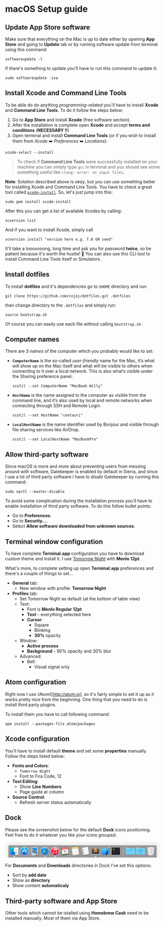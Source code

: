 # macOS Setup guide

## Update **App Store** software

Make sure that everything on the Mac is up to date either by opening **App Store** and going to **Update** tab or by running software update from terminal using this command:
```
softwareupdate -l
```

If there's something to update you'll have to run this command to update it:
```
sudo softwareupdate -iva
```

## Install Xcode and Command Line Tools

To be able do do anything _programming-related_ you'll have to install **Xcode** and **Command Line Tools**. To do it follow the steps below:

1. Go to **App Store** and install **Xcode** (free software section).
2. After the installation is complete open **Xcode** and accept **terms and conditions** (**NECESSARY :bangbang:**)
3. Open terminal and install **Command Line Tools** (or if you wish to install them from _Xcode_ :arrow_right: _Preferences_ :arrow_right: _Locations_):
```
xcode-select --install
```

> To check if **Command Line Tools** were successfully installed on your machine you can simply type `gcc` in terminal and you should see some something useful like `clang: error: no input files`.

**Note**:
Solution described above is _okay_, but you can use something better for installing Xcode and Command Line Tools.
You have to check a great tool called [`xcode-install`](https://github.com/neonichu/xcode-install). So, let's just jump into this:
```
sudo gem install xcode-install
```
After this you can get a list of available Xcodes by calling:
```
xcversion list
```
And if you want to install Xcode, simply call
```
xcversion install "version here e.g. 7.0 GM seed"
```
It'll take a looooooong, long time and ask you for password **twice**, so be patient because it's worth the hustle! 🔫
You can also use this CLI tool to install Command Line Tools itself or Simulators.

## Install dotfiles

To install **dotfiles** and it's dependencies go to `$HOME` directory and run:
```
git clone https://github.com/cojoj/dotfiles.git .dotfiles
```

than change directory to the `.dotfiles` and simply run:
```
source bootstrap.sh
```

Of course you can easily use each file without calling `bootstrap.sh`.

## Computer names

There are 3 _names_ of the computer which you probably would like to set:

+ **`ComputerName`** is the so-called _user-friendly_ name for the Mac, it’s what will show up on the Mac itself and what will be visible to others when connecting to it over a local network. This is also what’s visible under the Sharing preference panel.
    ```
    scutil --set ComputerName "MacBook Willy"
    ```

+ **`HostName`** is the name assigned to the computer as visible from the command line, and it’s also used by local and remote networks when connecting through SSH and Remote Login.
    ```
    scutil --set HostName "centauri"
    ```

+ **`LocalHostName`** is the name identifier used by Bonjour and visible through file sharing services like AirDrop.
    ```
    scutil --set LocalHostName "MacBookPro"
    ```

## Allow third-party software

Since macOS is more and more about preventing users from messing around with software, Gatekeeper is enabled by default in Sierra, and since I use a lot of third party software I have to disabl Gatekeeper by running this command:
```
sudo spctl --master-disable
```

To avoid some complication during the installation process you'll have to enable installation of third party software. To do this follow bullet points:

- Go to **Preferences**.
- Go to **Security...**.
- Select **Allow software downloaded from unknown sources**.

## Terminal window configuration

To have complete **Terminal.app** configuration you have to download custom theme and install it. I use [Tomorrow Night](https://github.com/ChrisKempson/Tomorrow-Theme) with **Menlo 12pt**.

What's more, to complete setting up open **Terminal.app** preferences and there's a couple of things to set...

- **General** tab:
    + New window with profile: **Tomorrow Night**
- **Profiles** tab:
    + Set Tomorrow Night as default (at the bottom of table view)
    + Text:
        + Font is **Menlo Regular 12pt**
        + **Text** - everything selected here
        + **Cursor**:
            * Square
            * Blinking
            * **30%** opacity
    + Window:
        * **Active process**
        * **Background** - 90% opacity and 30% blur
    + Advanced:
        * Bell:
            - Visual signal only

## Atom configuration

Right now I use (Atom)[http://atom.io], so it's fairly simple to set it up as it works pretty nice from the beginning.
One thing that you need to do is install third party plugins.

To install them you have to call following command:
```
apm install --packages-file atom/packages
```

## Xcode configuration

You'll have to install default **theme** and set some **properties** manually. Follow the steps listed below:

- **Fonts and Colors**:
    + `Tomorrow Night`
    + Font to Fira Code, 12
- **Text Editing**:
    + Show **Line Numbers**
    + Page guide at column
- **Source Control**:
    + Refresh server status automatically

## Dock

Please see the screenshot below for the default **Dock** icons positioning. Feel free to do it whatever you like your icons grouped.

![](res/dock.png)

For **Documents** and **Downloads** directories in Dock I've set this options:

- Sort by **add date**
- Show as **directory**
- Show content **automaticaly**

## Third-party software and App Store

Other tools which cannot be istalled using  **Homebrew Cask** need to be installed manually. Most of them via App Store.
